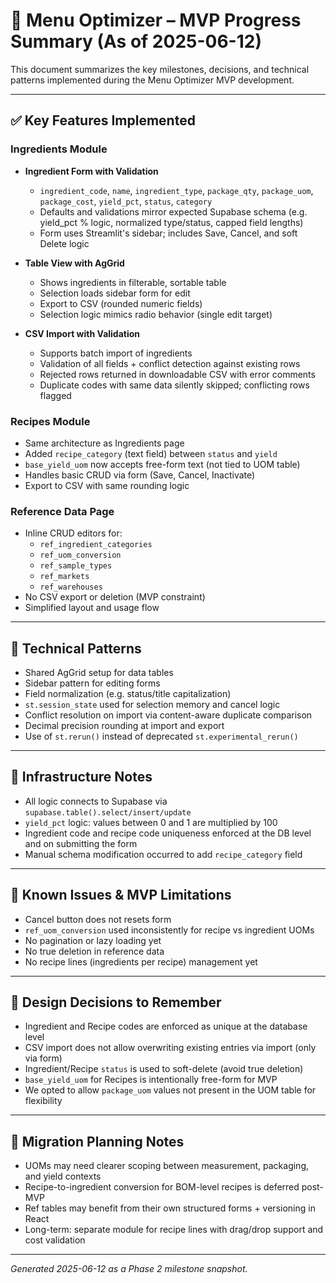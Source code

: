 # 🧠 Menu Optimizer – MVP Progress Summary (As of 2025-06-12)

This document summarizes the key milestones, decisions, and technical patterns implemented during the Menu Optimizer MVP development.

---

## ✅ Key Features Implemented

### Ingredients Module
- **Ingredient Form with Validation**
  - `ingredient_code`, `name`, `ingredient_type`, `package_qty`, `package_uom`, `package_cost`, `yield_pct`, `status`, `category`
  - Defaults and validations mirror expected Supabase schema (e.g. yield_pct % logic, normalized type/status, capped field lengths)
  - Form uses Streamlit's sidebar; includes Save, Cancel, and soft Delete logic

- **Table View with AgGrid**
  - Shows ingredients in filterable, sortable table
  - Selection loads sidebar form for edit
  - Export to CSV (rounded numeric fields)
  - Selection logic mimics radio behavior (single edit target)

- **CSV Import with Validation**
  - Supports batch import of ingredients
  - Validation of all fields + conflict detection against existing rows
  - Rejected rows returned in downloadable CSV with error comments
  - Duplicate codes with same data silently skipped; conflicting rows flagged

### Recipes Module
- Same architecture as Ingredients page
- Added `recipe_category` (text field) between `status` and `yield`
- `base_yield_uom` now accepts free-form text (not tied to UOM table)
- Handles basic CRUD via form (Save, Cancel, Inactivate)
- Export to CSV with same rounding logic

### Reference Data Page
- Inline CRUD editors for:
  - `ref_ingredient_categories`
  - `ref_uom_conversion`
  - `ref_sample_types`
  - `ref_markets`
  - `ref_warehouses`
- No CSV export or deletion (MVP constraint)
- Simplified layout and usage flow

---

## 🔁 Technical Patterns

- Shared AgGrid setup for data tables
- Sidebar pattern for editing forms
- Field normalization (e.g. status/title capitalization)
- `st.session_state` used for selection memory and cancel logic
- Conflict resolution on import via content-aware duplicate comparison
- Decimal precision rounding at import and export
- Use of `st.rerun()` instead of deprecated `st.experimental_rerun()`

---

## 🧱 Infrastructure Notes

- All logic connects to Supabase via `supabase.table().select/insert/update`
- `yield_pct` logic: values between 0 and 1 are multiplied by 100
- Ingredient code and recipe code uniqueness enforced at the DB level and on submitting the form
- Manual schema modification occurred to add `recipe_category` field

---

## 🚧 Known Issues & MVP Limitations

- Cancel button does not resets form
- `ref_uom_conversion` used inconsistently for recipe vs ingredient UOMs
- No pagination or lazy loading yet
- No true deletion in reference data
- No recipe lines (ingredients per recipe) management yet

---

## 🧠 Design Decisions to Remember

- Ingredient and Recipe codes are enforced as unique at the database level
- CSV import does not allow overwriting existing entries via import (only via form)
- Ingredient/Recipe `status` is used to soft-delete (avoid true deletion)
- `base_yield_uom` for Recipes is intentionally free-form for MVP
- We opted to allow `package_uom` values not present in the UOM table for flexibility

---

## 🧭 Migration Planning Notes

- UOMs may need clearer scoping between measurement, packaging, and yield contexts
- Recipe-to-ingredient conversion for BOM-level recipes is deferred post-MVP
- Ref tables may benefit from their own structured forms + versioning in React
- Long-term: separate module for recipe lines with drag/drop support and cost validation

---

*Generated 2025-06-12 as a Phase 2 milestone snapshot.*
